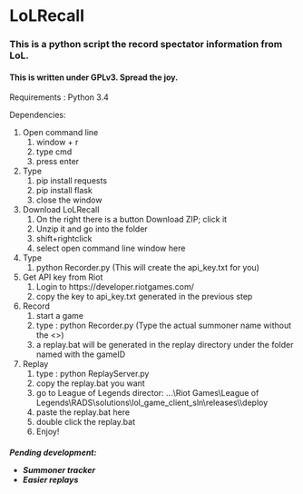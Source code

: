 # LoLRecall

<h3> This is a python script the record spectator information from LoL. </h3>
<h4> This is written under GPLv3. Spread the joy. </h4>

Requirements :
Python 3.4

Dependencies:
<ol>
<li> Open command line
<ol>
<li> window + r 
<li> type cmd
<li> press enter
</ol>
<li> Type
<ol>
<li> pip install requests
<li> pip install flask
<li> close the window
</ol>
<li> Download LoLRecall
<ol>
<li> On the right there is a button Download ZIP; click it
<li> Unzip it and go into the folder
<li> shift+rightclick
<li> select open command line window here
</ol>
<li> Type 
<ol>
<li> python Recorder.py (This will create the api_key.txt for you)
</ol>
<li> Get API key from Riot 
<ol>
<li> Login to https://developer.riotgames.com/ 
<li> copy the key to api_key.txt generated in the previous step
</ol>
<li> Record
<ol>
<li> start a game
<li> type : python Recorder.py <summoner name> (Type the actual summoner name without the <>)
<li> a replay.bat will be generated in the replay directory under the folder named with the gameID
</ol>
<li> Replay
<ol>
<li> type : python ReplayServer.py
<li> copy the replay.bat you want
<li> go to League of Legends director: ...\Riot Games\League of Legends\RADS\solutions\lol_game_client_sln\releases\<some numbers>\deploy
<li> paste the replay.bat here
<li> double click the replay.bat
<li> Enjoy!
</ol>
</ol>
<h5>
Pending development:
<ul>
<li> Summoner tracker
<li> Easier replays
</ul>
</h5>
